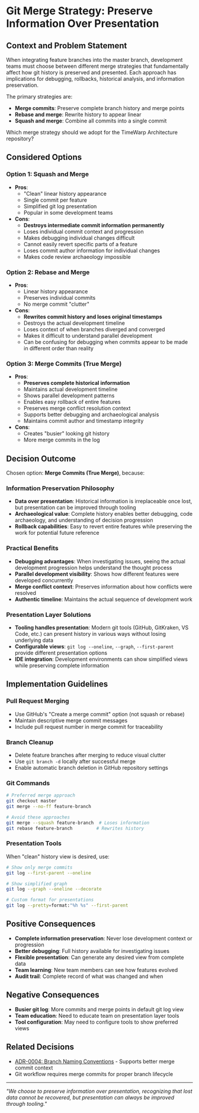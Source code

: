 # Git Merge Strategy: Preserve Information Over Presentation

## Context and Problem Statement

When integrating feature branches into the master branch, development teams must choose between different merge strategies that fundamentally affect how git history is preserved and presented. Each approach has implications for debugging, rollbacks, historical analysis, and information preservation.

The primary strategies are:
- **Merge commits**: Preserve complete branch history and merge points
- **Rebase and merge**: Rewrite history to appear linear
- **Squash and merge**: Combine all commits into a single commit

Which merge strategy should we adopt for the TimeWarp Architecture repository?

## Considered Options

### Option 1: Squash and Merge
* **Pros**: 
  - "Clean" linear history appearance
  - Single commit per feature
  - Simplified git log presentation
  - Popular in some development teams
* **Cons**:
  - **Destroys intermediate commit information permanently**
  - Loses individual commit context and progression
  - Makes debugging individual changes difficult
  - Cannot easily revert specific parts of a feature
  - Loses commit author information for individual changes
  - Makes code review archaeology impossible

### Option 2: Rebase and Merge
* **Pros**:
  - Linear history appearance
  - Preserves individual commits
  - No merge commit "clutter"
* **Cons**:
  - **Rewrites commit history and loses original timestamps**
  - Destroys the actual development timeline
  - Loses context of when branches diverged and converged
  - Makes it difficult to understand parallel development
  - Can be confusing for debugging when commits appear to be made in different order than reality

### Option 3: Merge Commits (True Merge)
* **Pros**:
  - **Preserves complete historical information**
  - Maintains actual development timeline
  - Shows parallel development patterns
  - Enables easy rollback of entire features
  - Preserves merge conflict resolution context
  - Supports better debugging and archaeological analysis
  - Maintains commit author and timestamp integrity
* **Cons**:
  - Creates "busier" looking git history
  - More merge commits in the log

## Decision Outcome

Chosen option: **Merge Commits (True Merge)**, because:

### Information Preservation Philosophy
* **Data over presentation**: Historical information is irreplaceable once lost, but presentation can be improved through tooling
* **Archaeological value**: Complete history enables better debugging, code archaeology, and understanding of decision progression
* **Rollback capabilities**: Easy to revert entire features while preserving the work for potential future reference

### Practical Benefits
* **Debugging advantages**: When investigating issues, seeing the actual development progression helps understand the thought process
* **Parallel development visibility**: Shows how different features were developed concurrently
* **Merge conflict context**: Preserves information about how conflicts were resolved
* **Authentic timeline**: Maintains the actual sequence of development work

### Presentation Layer Solutions
* **Tooling handles presentation**: Modern git tools (GitHub, GitKraken, VS Code, etc.) can present history in various ways without losing underlying data
* **Configurable views**: `git log --oneline`, `--graph`, `--first-parent` provide different presentation options
* **IDE integration**: Development environments can show simplified views while preserving complete information

## Implementation Guidelines

### Pull Request Merging
- Use GitHub's "Create a merge commit" option (not squash or rebase)
- Maintain descriptive merge commit messages
- Include pull request number in merge commit for traceability

### Branch Cleanup
- Delete feature branches after merging to reduce visual clutter
- Use `git branch -d` locally after successful merge
- Enable automatic branch deletion in GitHub repository settings

### Git Commands
```bash
# Preferred merge approach
git checkout master
git merge --no-ff feature-branch

# Avoid these approaches
git merge --squash feature-branch  # Loses information
git rebase feature-branch         # Rewrites history
```

### Presentation Tools
When "clean" history view is desired, use:
```bash
# Show only merge commits
git log --first-parent --oneline

# Show simplified graph
git log --graph --oneline --decorate

# Custom format for presentations
git log --pretty=format:"%h %s" --first-parent
```

## Positive Consequences

* **Complete information preservation**: Never lose development context or progression
* **Better debugging**: Full history available for investigating issues
* **Flexible presentation**: Can generate any desired view from complete data
* **Team learning**: New team members can see how features evolved
* **Audit trail**: Complete record of what was changed and when

## Negative Consequences

* **Busier git log**: More commits and merge points in default git log view
* **Team education**: Need to educate team on presentation layer tools
* **Tool configuration**: May need to configure tools to show preferred views

## Related Decisions

* [ADR-0004: Branch Naming Conventions](0004-branch-naming-conventions.md) - Supports better merge commit context
* Git workflow requires merge commits for proper branch lifecycle

---

*"We choose to preserve information over presentation, recognizing that lost data cannot be recovered, but presentation can always be improved through tooling."*